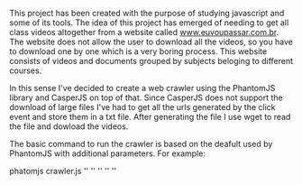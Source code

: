 This project has been created with the purpose of studying javascript and some of its tools.
The idea of this project has emerged of needing to get all class videos altogether from a website called www.euvoupassar.com.br. The website does not allow the user to download all the videos, so you have to download one by one which is a very boring process. This website consists of videos and documents grouped by subjects beloging to different courses.

In this sense I've decided to create a web crawler using the PhantomJS library and CasperJS on top of that. Since CasperJS does not support the download of large files I've had to get all the urls generated by the click event and store them in a txt file. After generating the file I use wget to read the file and dowload the videos.

The basic command to run the crawler is based on the deafult used by PhantomJS with additional parameters. For example:

phatomjs crawler.js '<host>' '<username>' '<password>' '<subject>' '<course>'

